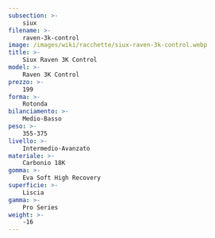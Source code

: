 ```yaml
---
subsection: >-
    siux
filename: >-
    raven-3k-control
image: /images/wiki/racchette/siux-raven-3k-control.webp
title: >-
    Siux Raven 3K Control
model: >-
    Raven 3K Control
prezzo: >-
    199
forma: >-
    Rotonda
bilanciamento: >-
    Medio-Basso
peso: >-
    355-375
livello: >-
    Intermedio-Avanzato
materiale: >-
    Carbonio 18K
gomma: >-
    Eva Soft High Recovery
superficie: >-
    Liscia
gamma: >-
    Pro Series
weight: >-
    -16
---
```

